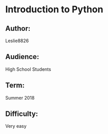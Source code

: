 # Introduction to Python

## Author: 
Leslie8826

## Audience: 
High School Students

## Term:
Summer 2018

## Difficulty: 
Very easy
